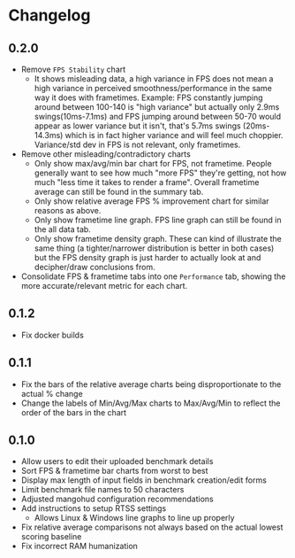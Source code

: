 # Changelog

## 0.2.0
- Remove `FPS Stability` chart
    - It shows misleading data, a high variance in FPS does not mean a high variance in perceived smoothness/performance in the same way it does with frametimes. Example: FPS constantly jumping around between 100-140 is "high variance" but actually only 2.9ms swings(10ms-7.1ms) and FPS jumping around between 50-70 would appear as lower variance but it isn't, that's 5.7ms swings (20ms-14.3ms) which is in fact higher variance and will feel much choppier. Variance/std dev in FPS is not relevant, only frametimes.
- Remove other misleading/contradictory charts
    - Only show max/avg/min bar chart for FPS, not frametime. People generally want to see how much "more FPS" they're getting, not how much "less time it takes to render a frame". Overall frametime average can still be found in the summary tab.
    - Only show relative average FPS % improvement chart for similar reasons as above.
    - Only show frametime line graph. FPS line graph can still be found in the all data tab.
    - Only show frametime density graph. These can kind of illustrate the same thing (a tighter/narrower distribution is better in both cases) but the FPS density graph is just harder to actually look at and decipher/draw conclusions from.
- Consolidate FPS & frametime tabs into one `Performance` tab, showing the more accurate/relevant metric for each chart.

## 0.1.2
- Fix docker builds

## 0.1.1
- Fix the bars of the relative average charts being disproportionate to the actual % change
- Change the labels of Min/Avg/Max charts to Max/Avg/Min to reflect the order of the bars in the chart

## 0.1.0
- Allow users to edit their uploaded benchmark details
- Sort FPS & frametime bar charts from worst to best
- Display max length of input fields in benchmark creation/edit forms
- Limit benchmark file names to 50 characters
- Adjusted mangohud configuration recommendations
- Add instructions to setup RTSS settings
  - Allows Linux & Windows line graphs to line up properly
- Fix relative average comparisons not always based on the actual lowest scoring baseline 
- Fix incorrect RAM humanization
